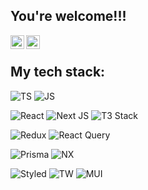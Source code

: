 ## You're welcome!!!

<a href="https://t.me/DanSit13">
  <img align="left" alt="Daniil's Telegram" width="22px" src="https://user-images.githubusercontent.com/49933115/139837223-bf23d3a9-4638-4e17-994a-ac8678d5f517.png" />
</a>
<a href="https://www.linkedin.com/in/daniil-sitnikov/">
  <img align="left" alt="Daniil's LinkedIN" width="22px" src="https://raw.githubusercontent.com/peterthehan/peterthehan/master/assets/linkedin.svg" />
</a>

<br />

## My tech stack:
![TS](https://img.shields.io/badge/TypeScript-007ACC?style=for-the-badge&logo=typescript&logoColor=white)
![JS](https://img.shields.io/badge/JavaScript-F7DF1E?style=for-the-badge&logo=javascript&logoColor=black)

![React](https://img.shields.io/badge/React-20232A?style=for-the-badge&logo=react&logoColor=61DAFB)
![Next JS](https://img.shields.io/badge/Next-black?style=for-the-badge&logo=next.js&logoColor=white)
![T3 Stack](https://img.shields.io/badge/T3_stack-CC33FF?style=for-the-badge&logo=t3&logoColor=white)

![Redux](https://img.shields.io/badge/Redux-593D88?style=for-the-badge&logo=redux&logoColor=white)
![React Query](https://img.shields.io/badge/-React%20Query-FF4154?style=for-the-badge&logo=react%20query&logoColor=white)

![Prisma](https://img.shields.io/badge/Prisma-333333?style=for-the-badge&logo=prisma&logoColor=white)
![NX](https://img.shields.io/badge/NX_workspace-64748b?style=for-the-badge&logo=nx&logoColor=white)

![Styled](https://img.shields.io/badge/styled--components-DB7093?style=for-the-badge&logo=styled-components&logoColor=white)
![TW](https://img.shields.io/badge/Tailwind_CSS-38B2AC?style=for-the-badge&logo=tailwind-css&logoColor=white)
![MUI](https://img.shields.io/badge/material%20ui-%230081cb.svg?logo=material-ui&logoColor=white&style=for-the-badge)
